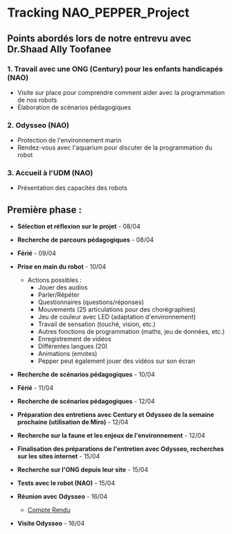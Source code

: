 # Tracking NAO_PEPPER_Project

## Points abordés lors de notre entrevu avec Dr.Shaad Ally Toofanee

### 1. Travail avec une ONG (Century) pour les enfants handicapés (NAO)
- Visite sur place pour comprendre comment aider avec la programmation de nos robots
- Élaboration de scénarios pédagogiques

### 2. Odysseo (NAO)
- Protection de l'environnement marin
- Rendez-vous avec l'aquarium pour discuter de la programmation du robot

### 3. Accueil à l'UDM (NAO)
- Présentation des capacités des robots

## Première phase :

- **Sélection et réflexion sur le projet** - 08/04
- **Recherche de parcours pédagogiques** - 08/04
- **Férié** - 09/04
- **Prise en main du robot** - 10/04
  - Actions possibles :
    - Jouer des audios
    - Parler/Répéter
    - Questionnaires (questions/réponses)
    - Mouvements (25 articulations pour des chorégraphies)
    - Jeu de couleur avec LED (adaptation d'environnement)
    - Travail de sensation (touché, vision, etc.)
    - Autres fonctions de programmation (maths, jeu de données, etc.)
    - Enregistrement de vidéos
    - Différentes langues (20)
    - Animations (emotes)
    - Pepper peut également jouer des vidéos sur son écran

- **Recherche de scénarios pédagogiques** - 10/04
- **Férié** - 11/04
- **Recherche de scénarios pédagogiques** - 12/04
- **Préparation des entretiens avec Century et Odysseo de la semaine prochaine (utilisation de Miro)** - 12/04
- **Recherche sur la faune et les enjeux de l'environnement** - 12/04
- **Finalisation des préparations de l'entretien avec Odysseo, recherches sur les sites internet** - 15/04
- **Recherche sur l'ONG depuis leur site** - 15/04
- **Tests avec le robot (NAO)** - 15/04
- **Réunion avec Odysseo** - 16/04
  - [Compte Rendu](meeting_minutes/meeting_16_04.md)
- **Visite Odysseo** - 16/04